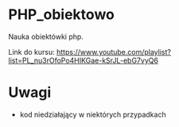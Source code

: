 # PHP_obiektowo
Nauka obiektówki php.

Link do kursu: https://www.youtube.com/playlist?list=PL_nu3rOfoPo4HIKGae-kSrJL-ebG7vyQ6

# Uwagi
- kod niedziałający w niektórych przypadkach
